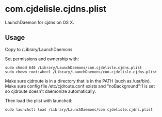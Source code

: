 # com.cjdelisle.cjdns.plist

LaunchDaemon for cjdns on OS X.

## Usage

Copy to /Library/LaunchDaemons

Set permissions and ownership with:

```
sudo chmod 640 /Library/LaunchDaemons/com.cjdelisle.cjdns.plist
sudo chown root:wheel /Library/LaunchDaemons/com.cjdelisle.cjdns.plist
```

Make sure cjdroute is in a directory that is in the PATH (such as /usr/bin).
Make sure config file /etc/cjdroute.conf exists and "noBackground":1 is set so cjdroute doesn't daemonize automatically.

Then load the plist with launchctl:

```
sudo launchctl load /Library/LaunchDaemons/com.cjdelisle.cjdns.plist
```